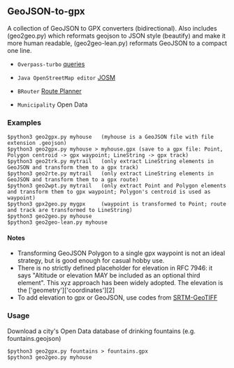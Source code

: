 ## GeoJSON-to-gpx
A collection of GeoJSON to GPX converters (bidirectional).
Also includes (geo2geo.py) which reformats geojson to JSON style (beautify) and make it more human readable,
(geo2geo-lean.py) reformats GeoJSON to a compact one line.

- `Overpass-turbo` [queries](https://overpass-turbo.eu/)

- `Java OpenStreetMap editor` [JOSM](https://josm.openstreetmap.de)

- `BRouter` [Route Planner](https://brouter.de/brouter-web)
 
- `Municipality` Open Data


### Examples
```
$python3 geo2gpx.py myhouse   (myhouse is a GeoJSON file with file extension .geojson)
$python3 geo2gpx.py myhouse > myhouse.gpx (save to a gpx file: Point, Polygon centroid -> gpx waypoint; LineString -> gpx track)
$python3 geo2trk.py mytrail   (only extract LineString elements in GeoJSON and transform them to a gpx track)
$python3 geo2rte.py mytrail   (only extract LineString elements in GeoJSON and transform them to a gpx route)
$python3 geo2wpt.py mytrail   (only extract Point and Polygon elements and transform them to gpx waypoint; Polygon's centroid is used as waypoint)
$python3 gpx2geo.py mygpx     (waypoint is transformed to Point; route and track are transformed to LineString)
$python3 geo2geo.py myhouse
$python3 geo2geo-lean.py myhouse

```
#### Notes
- Transforming GeoJSON Polygon to a single gpx waypoint is not an ideal strategy, but is good enough for casual hobby use.
- There is no strictly defined placeholder for elevation in RFC 7946: it says "Altitude or elevation MAY be included as an optional third element". This xyz approach has been widely adopted. The elevation is the ['geometry']['coordinates'][2] 
- To add elevation to gpx or GeoJSON, use codes from [SRTM-GeoTIFF](https://github.com/nicholas-fong/SRTM-GeoTIFF)

### Usage
Download a city's Open Data database of drinking fountains (e.g. fountains.geojson)
```
$python3 geo2gpx.py fountains > fountains.gpx
$python3 geo2geo.py myhouse
```
